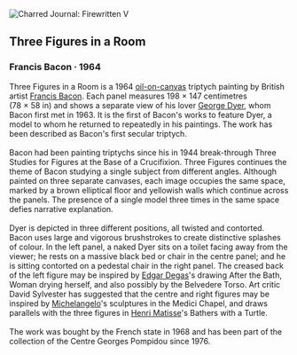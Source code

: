 <div class="artwork-of-the-day">
  <div class="container">
    <div class="img-wrapper">
      <img
        src="https://uploads0.wikiart.org/00108/images/francis-bacon/6.jpg!Large.jpg"
        alt="Charred Journal: Firewritten V" />
    </div>
    <div class="artwork-detail">
      <div class="artwork-origin"> 
        <h2 class="artwork-name">Three Figures in a Room</h2>
        <h3 class="artist">
          Francis Bacon
                    ·  1964
        </h3>
      </div>
      <p class="description">
        <span class="artwork-description-text ng-binding" ng-bind-html="viewModel.ArtworkOfTheDay.Description | unsafe">Three Figures in a Room is a 1964 <a target="_blank" href="/en/paintings-by-media/oil-on-sacking">oil-on-canvas</a> triptych painting by British artist <a target="_blank" href="/en/francis-bacon">Francis Bacon</a>. Each panel measures 198&nbsp;×&nbsp;147 centimetres (78&nbsp;×&nbsp;58&nbsp;in) and shows a separate view of his lover <a target="_blank" href="/en/francis-bacon">George Dyer</a>, whom Bacon first met in 1963. It is the first of Bacon's works to feature Dyer, a model to whom he returned to repeatedly in his paintings. The work has been described as Bacon's first secular triptych.
<br>
<br>Bacon had been painting triptychs since his in 1944 break-through Three Studies for Figures at the Base of a Crucifixion. Three Figures continues the theme of Bacon studying a single subject from different angles. Although painted on three separate canvases, each image occupies the same space, marked by a brown elliptical floor and yellowish walls which continue across the panels. The presence of a single model three times in the same space defies narrative explanation.
<br>
<br>Dyer is depicted in three different positions, all twisted and contorted. Bacon uses large and vigorous brushstrokes to create distinctive splashes of colour. In the left panel, a naked Dyer sits on a toilet facing away from the viewer; he rests on a massive black bed or chair in the centre panel; and he is sitting contorted on a pedestal chair in the right panel. The creased back of the left figure may be inspired by <a target="_blank" href="/en/edgar-degas">Edgar Degas</a>'s drawing After the Bath, Woman drying herself, and also possibly by the Belvedere Torso. Art critic David Sylvester has suggested that the centre and right figures may be inspired by <a target="_blank" href="/en/michelangelo">Michelangelo</a>'s sculptures in the Medici Chapel, and draws parallels with the three figures in <a target="_blank" href="/en/henri-matisse">Henri Matisse</a>'s Bathers with a Turtle.
<br>
<br>The work was bought by the French state in 1968 and has been part of the collection of the Centre Georges Pompidou since 1976.</span>
                        <div class="text-shadow-container" ng-show="showShadow" style=""></div>
      </p>
    </div>
  </div>

</div>
